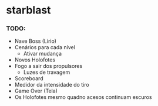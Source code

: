 # starblast

### TODO:
+ Nave Boss (Lírio)
+ Cenários para cada nível
    - Ativar mudança
+ Novos Holofotes
+ Fogo a sair dos propulsores
    - Luzes de travagem
+ Scoreboard
+ Medidor da intensidade do tiro
+ Game Over (Tela)
+ Os Holofotes mesmo quadno acesos continuam escuros
